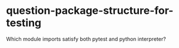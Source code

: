 # question-package-structure-for-testing
Which module imports satisfy both pytest and python interpreter?

